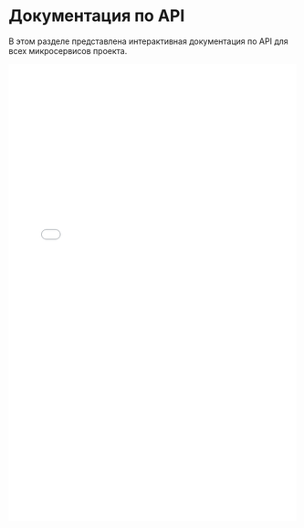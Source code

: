 # Документация по API

В этом разделе представлена интерактивная документация по API для всех микросервисов проекта.

<iframe src="../swagger.html" style="width: 100%; height: 800px; border: none;"></iframe>


